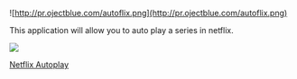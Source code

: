 ![http://pr.ojectblue.com/autoflix.png](http://pr.ojectblue.com/autoflix.png)


This application will allow you to auto play a series in netflix.

[![](http://pr.ojectblue.com/download-buttons01.png)](http://pr.ojectblue.com/autoflix/)

[Netflix Autoplay](http://pr.ojectblue.com/app/autoflix/)